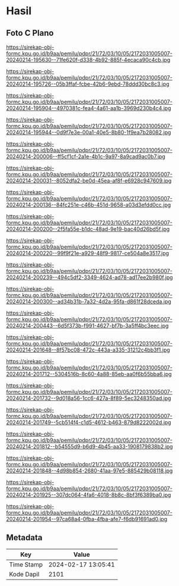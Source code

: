 # Hasil

## Foto C Plano

https://sirekap-obj-formc.kpu.go.id/b9aa/pemilu/pdpr/21/72/03/10/05/2172031005007-20240214-195630--71fe620f-d338-4b92-885f-4ecaca90c4cb.jpg

https://sirekap-obj-formc.kpu.go.id/b9aa/pemilu/pdpr/21/72/03/10/05/2172031005007-20240214-195726--05b3ffaf-fcbe-42b6-9ebd-78ddd30bc8c3.jpg

https://sirekap-obj-formc.kpu.go.id/b9aa/pemilu/pdpr/21/72/03/10/05/2172031005007-20240214-195904--4970381c-fea4-4a61-aa1b-3969d230b4c4.jpg

https://sirekap-obj-formc.kpu.go.id/b9aa/pemilu/pdpr/21/72/03/10/05/2172031005007-20240214-195944--0d9f7e3e-00a1-40e5-8b80-1f9ea7b28082.jpg

https://sirekap-obj-formc.kpu.go.id/b9aa/pemilu/pdpr/21/72/03/10/05/2172031005007-20240214-200006--ff5cf1cf-2a1e-4b1c-9a97-8a9cad9ac0b7.jpg

https://sirekap-obj-formc.kpu.go.id/b9aa/pemilu/pdpr/21/72/03/10/05/2172031005007-20240214-200031--8052dfa2-be0d-45ea-af8f-e6928c947609.jpg

https://sirekap-obj-formc.kpu.go.id/b9aa/pemilu/pdpr/21/72/03/10/05/2172031005007-20240214-200136--84fc251e-c46b-451d-9658-a03d3efdd0cc.jpg

https://sirekap-obj-formc.kpu.go.id/b9aa/pemilu/pdpr/21/72/03/10/05/2172031005007-20240214-200200--2f5fa55e-b1dc-48ad-9e19-bac40d26bd5f.jpg

https://sirekap-obj-formc.kpu.go.id/b9aa/pemilu/pdpr/21/72/03/10/05/2172031005007-20240214-200220--99f9f21e-a929-48f9-9817-ce504a8e3517.jpg

https://sirekap-obj-formc.kpu.go.id/b9aa/pemilu/pdpr/21/72/03/10/05/2172031005007-20240214-200239--494c5df2-3349-4624-ad78-ad17ee2b980f.jpg

https://sirekap-obj-formc.kpu.go.id/b9aa/pemilu/pdpr/21/72/03/10/05/2172031005007-20240214-200300--ad34b31b-7a32-4d2a-95fa-d861f28dceda.jpg

https://sirekap-obj-formc.kpu.go.id/b9aa/pemilu/pdpr/21/72/03/10/05/2172031005007-20240214-200443--6d5f373b-f991-4627-bf7b-3a5ff4bc3eec.jpg

https://sirekap-obj-formc.kpu.go.id/b9aa/pemilu/pdpr/21/72/03/10/05/2172031005007-20240214-201648--8f57bc08-472c-443a-a335-31212c4bb3f1.jpg

https://sirekap-obj-formc.kpu.go.id/b9aa/pemilu/pdpr/21/72/03/10/05/2172031005007-20240214-201712--5304516b-8c60-4a88-85eb-aa0f6b55bba6.jpg

https://sirekap-obj-formc.kpu.go.id/b9aa/pemilu/pdpr/21/72/03/10/05/2172031005007-20240214-201732--9d018a56-1cc6-427a-8f89-5ec3248350ad.jpg

https://sirekap-obj-formc.kpu.go.id/b9aa/pemilu/pdpr/21/72/03/10/05/2172031005007-20240214-201749--5cb514f4-c1d5-4612-b463-879d8222002d.jpg

https://sirekap-obj-formc.kpu.go.id/b9aa/pemilu/pdpr/21/72/03/10/05/2172031005007-20240214-201812--b54555d9-b6d9-4b45-aa33-1908179838b2.jpg

https://sirekap-obj-formc.kpu.go.id/b9aa/pemilu/pdpr/21/72/03/10/05/2172031005007-20240214-201848--4d98b854-2680-41aa-97e5-885429b08118.jpg

https://sirekap-obj-formc.kpu.go.id/b9aa/pemilu/pdpr/21/72/03/10/05/2172031005007-20240214-201925--307dc064-4fa6-4018-8b8c-8bf3f6389ba0.jpg

https://sirekap-obj-formc.kpu.go.id/b9aa/pemilu/pdpr/21/72/03/10/05/2172031005007-20240214-201954--97ca68a4-0fba-4fba-afe7-f6db91691ad0.jpg


## Metadata

| Key        | Value               |
| ---------- | ------------------- |
| Time Stamp | 2024-02-17 13:05:41 |
| Kode Dapil | 2101                |



